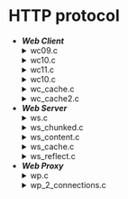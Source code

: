 # HTTP protocol  
- ***Web Client***
  <details> <summary> wc09.c </summary> 
  Web client that makes an HTTP/0.9 request to the server and reads the response of the server.
  </details>
  <details> <summary> wc10.c </summary> 
  Web client that makes an HTTP/1.0 request and analyses the response of the server looking for Content-Length header.
  </details>
  <details> <summary> wc11.c </summary>
  Web client that makes an HTTP/1.1 request and analyses the response of the server looking for either Content-Length or Transfer-Encoding header.
  </details>
  <details> <summary> wc10.c </summary> 
  Web client that makes an HTTP/1.0 request and analyses the response of the server looking for Content-Length header.
  </details>
  <details> <summary> wc_cache.c </summary> 
  Web Client with caching implemented using Last-Modified header and HEAD method.
  </details>
  <details> <summary> wc_cache2.c </summary> 
  Web Client with caching implemented using If-Modified-Since header.
  </details>
- ***Web Server***
  <details> <summary> ws.c </summary> 
  Standard version with management of function calls.
  </details>
  <details> <summary> ws_chunked.c </summary> 
  Web Server with Transfer-Encoding:chunked header management.
  </details>
  <details> <summary> ws_content.c </summary> 
  Web Server with Content-Length header.
  </details>
  <details> <summary> ws_cache.c </summary> 
  Web Server with both caching management.
  </details>
  <details> <summary> ws_reflect.c </summary> 
  Web Server that replies with message of client, with additional info about client
  </details>
- ***Web Proxy***
  <details> <summary> wp.c </summary> 
  HTTPS and HTTP management.
  </details>
  <details> <summary> wp_2_connections.c </summary> 
  Keep-alive and close connections together.
  </details>
